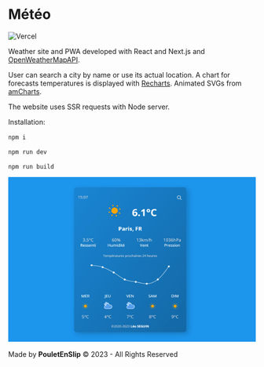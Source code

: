 # Météo

![Vercel](https://vercelbadge.vercel.app/api/pouletenslip/meteo)

Weather site and PWA developed with React and Next.js and [OpenWeatherMapAPI](https://openweathermap.org/api).

User can search a city by name or use its actual location.
A chart for forecasts temperatures is displayed with [Recharts](https://recharts.org/en-US/).
Animated SVGs from [amCharts](https://www.amcharts.com/free-animated-svg-weather-icons/).

The website uses SSR requests with Node server.

Installation:
```
npm i
```
```
npm run dev
```
```
npm run build
```

![0](https://github.com/PouletEnSlip/Meteo/blob/main/image.png)

Made by **PouletEnSlip** © 2023 - All Rights Reserved
